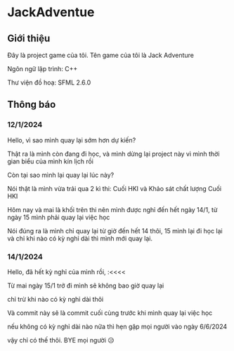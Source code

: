 # JackAdventue
## Giới thiệu

Đây là project game của tôi. Tên game của tôi là Jack Adventure

Ngôn ngữ lập trình: C++

Thư viện đồ hoạ: SFML 2.6.0

## Thông báo
### 12/1/2024

Hello, vì sao mình quay lại sớm hơn dự kiến?

Thật ra là mình còn đang đi học, và mình dừng lại project này vì mình thời gian biểu của mình kín lịch rồi

Còn tại sao mình lại quay lại lúc này?

Nói thật là mình vừa trải qua 2 kì thi: Cuối HKI và Khảo sát chất lượng Cuối HKI

Hôm nay và mai là khối trên thi nên mình được nghỉ đến hết ngày 14/1, từ ngày 15 mình phải quay lại việc học

Nói đúng ra là mình chỉ quay lại từ giờ đến hết 14 thôi, 15 mình lại đi học lại và chỉ khi nào có kỳ nghỉ dài thì mình mới quay lại.

### 14/1/2024

Hello, đã hết kỳ nghỉ của mình rồi, :<<<<

Từ mai ngày 15/1 trở đi mình sẽ không bao giờ quay lại

chỉ trừ khi nào có kỳ nghỉ dài thôi

Và commit này sẽ là commit cuối cùng trước khi mình quay lại việc học

nếu không có kỳ nghỉ dài nào nữa thì hẹn gặp mọi người vào ngày 6/6/2024

vậy chỉ có thế thôi. BYE mọi người 😥